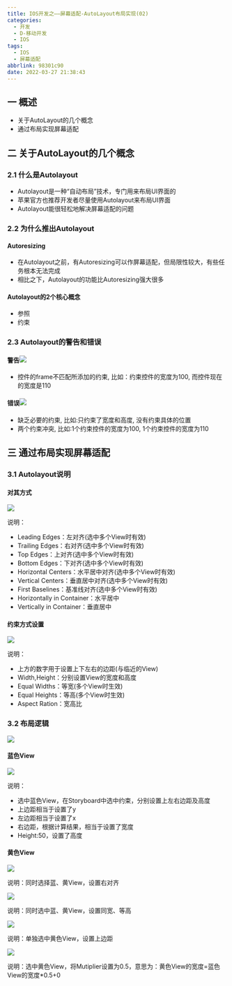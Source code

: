```yaml
---
title: IOS开发之——屏幕适配-AutoLayout布局实现(02)
categories:
  - 开发
  - D-移动开发
  - IOS
tags:
  - IOS
  - 屏幕适配
abbrlink: 98301c90
date: 2022-03-27 21:38:43
---
```

## 一 概述

* 关于AutoLayout的几个概念
* 通过布局实现屏幕适配

<!--more-->

## 二 关于AutoLayout的几个概念

### 2.1 什么是Autolayout

* Autolayout是一种“自动布局”技术，专门用来布局UI界面的
* 苹果官方也推荐开发者尽量使用Autolayout来布局UI界面
* Autolayout能很轻松地解决屏幕适配的问题

### 2.2 为什么推出Autolayout

#### Autoresizing

* 在Autolayout之前，有Autoresizing可以作屏幕适配，但局限性较大，有些任务根本无法完成
* 相比之下，Autolayout的功能比Autoresizing强大很多

#### Autolayout的2个核心概念

* 参照
* 约束

### 2.3 Autolayout的警告和错误

#### 警告![][1]

* 控件的frame不匹配所添加的约束, 比如：约束控件的宽度为100, 而控件现在的宽度是110

#### 错误![][2]
* 缺乏必要的约束, 比如:只约束了宽度和高度, 没有约束具体的位置
* 两个约束冲突, 比如:1个约束控件的宽度为100, 1个约束控件的宽度为110

## 三 通过布局实现屏幕适配

### 3.1 Autolayout说明

#### 对其方式

![][3]

说明：

* Leading Edges：左对齐(选中多个View时有效)
* Trailing Edges：右对齐(选中多个View时有效)
* Top Edges：上对齐(选中多个View时有效)
* Bottom Edges：下对齐(选中多个View时有效)
* Horizontal Centers：水平居中对齐(选中多个View时有效)
* Vertical Centers：垂直居中对齐(选中多个View时有效)
* First Baselines：基准线对齐(选中多个View时有效)
* Horizontally in Container：水平居中
* Vertically in Container：垂直居中

#### 约束方式设置

![][4]

说明：

* 上方的数字用于设置上下左右的边距(与临近的View)
* Width,Height：分别设置View的宽度和高度
* Equal Widths：等宽(多个View时生效)
* Equal Heights：等高(多个View时生效)
* Aspect Ration：宽高比

### 3.2 布局逻辑

![][5]



#### 蓝色View

![][6]

说明：

* 选中蓝色View，在Storyboard中选中约束，分别设置上左右边距及高度
* 上边距相当于设置了y
* 左边距相当于设置了x
* 右边距，根据计算结果，相当于设置了宽度
* Height:50，设置了高度

#### 黄色View

![][7]

说明：同时选择蓝、黄View，设置右对齐

![][8]

说明：同时选中蓝、黄View，设置同宽、等高

![][9]

说明：单独选中黄色View，设置上边距

![][10]

说明：选中黄色View，将Mutiplier设置为0.5，意思为：黄色View的宽度=蓝色View的宽度*0.5+0




[1]:https://raw.githubusercontent.com/PGzxc/CDN/master/blog-ios/ios-screen-adapter-02-autolayout-waring.png
[2]:https://raw.githubusercontent.com/PGzxc/CDN/master/blog-ios/ios-screen-adapter-02-autolayout-error.png
[3]:https://raw.githubusercontent.com/PGzxc/CDN/master/blog-ios/ios-screen-adapter-02-autolayout-align-explain.png
[4]:https://raw.githubusercontent.com/PGzxc/CDN/master/blog-ios/ios-screen-adapter-02-autolayout-margin-explain.png
[5]:https://raw.githubusercontent.com/PGzxc/CDN/master/blog-ios/ios-screen-adapter-02-autolayout-storyboard-view.png
[6]:https://raw.githubusercontent.com/PGzxc/CDN/master/blog-ios/ios-screen-adapter-02-autolayout-storyboard-blue.png
[7]:https://raw.githubusercontent.com/PGzxc/CDN/master/blog-ios/ios-screen-adapter-02-autolayout-storyboard-yellow-align.png
[8]:https://raw.githubusercontent.com/PGzxc/CDN/master/blog-ios/ios-screen-adapter-02-autolayout-storyboard-yellow-equals.png
[9]:https://raw.githubusercontent.com/PGzxc/CDN/master/blog-ios/ios-screen-adapter-02-autolayout-storyboard-yellow-top.png
[10]:https://raw.githubusercontent.com/PGzxc/CDN/master/blog-ios/ios-screen-adapter-02-autolayout-storyboard-yellow-width.png